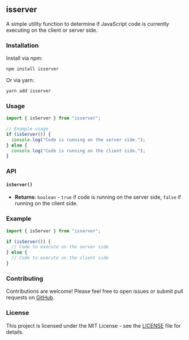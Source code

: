 ## isserver

A simple utility function to determine if JavaScript code is currently executing on the client or server side.

### Installation

Install via npm:

```bash
npm install isserver
```

Or via yarn:

```bash
yarn add isserver
```

### Usage

```javascript
import { isServer } from "isserver";

// Example usage
if (isServer()) {
  console.log("Code is running on the server side.");
} else {
  console.log("Code is running on the client side.");
}
```

### API

#### `isServer()`

- **Returns**: `boolean` - `true` if code is running on the server side, `false` if running on the client side.

### Example

```javascript
import { isServer } from "isserver";

if (isServer()) {
  // Code to execute on the server side
} else {
  // Code to execute on the client side
}
```

### Contributing

Contributions are welcome! Please feel free to open issues or submit pull requests on [GitHub](https://github.com/your-username/is-server-check).

### License

This project is licensed under the MIT License - see the [LICENSE](LICENSE) file for details.
